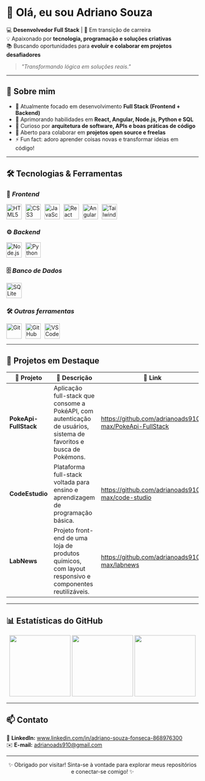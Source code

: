 <!-- Banner ou GIF de destaque -->
# 👋 Olá, eu sou **Adriano Souza**

💻 **Desenvolvedor Full Stack** | 🚀 Em transição de carreira  
💡 Apaixonado por **tecnologia, programação e soluções criativas**  
📚 Buscando oportunidades para **evoluir e colaborar em projetos desafiadores**

> _"Transformando lógica em soluções reais."_  

---

## 📌 **Sobre mim**

- 🎯 Atualmente focado em desenvolvimento **Full Stack (Frontend + Backend)**
- 🌱 Aprimorando habilidades em **React, Angular, Node.js, Python e SQL**
- 🧠 Curioso por **arquitetura de software, APIs e boas práticas de código**
- 🤝 Aberto para colaborar em **projetos open source e freelas**
- ⚡ Fun fact: adoro aprender coisas novas e transformar ideias em código!

---

## 🛠️ **Tecnologias & Ferramentas**

### 🚀 _Frontend_
<div style="display: flex; gap: 10px;">
  <img src="https://cdn.jsdelivr.net/gh/devicons/devicon/icons/html5/html5-original.svg" width="40" title="HTML5"/>
  <img src="https://cdn.jsdelivr.net/gh/devicons/devicon/icons/css3/css3-original.svg" width="40" title="CSS3"/>
  <img src="https://cdn.jsdelivr.net/gh/devicons/devicon/icons/javascript/javascript-original.svg" width="40" title="JavaScript"/>
  <img src="https://cdn.jsdelivr.net/gh/devicons/devicon/icons/react/react-original.svg" width="40" title="React"/>
  <img src="https://cdn.jsdelivr.net/gh/devicons/devicon/icons/angularjs/angularjs-original.svg" width="40" title="Angular"/>
  <img src="https://cdn.jsdelivr.net/gh/devicons/devicon/icons/tailwindcss/tailwindcss-original.svg" width="40" title="TailwindCSS"/>
</div>

### ⚙️ _Backend_
<div style="display: flex; gap: 10px;">
  <img src="https://cdn.jsdelivr.net/gh/devicons/devicon/icons/nodejs/nodejs-original.svg" width="40" title="Node.js"/>
  <img src="https://cdn.jsdelivr.net/gh/devicons/devicon/icons/python/python-original.svg" width="40" title="Python"/>
</div>

### 🗄️ _Banco de Dados_
<div style="display: flex; gap: 10px;">
<img src="https://cdn.jsdelivr.net/gh/devicons/devicon/icons/sqlite/sqlite-original.svg" width="40" title="SQLite"/>

</div>

### 🛠️ _Outras ferramentas_
<div style="display: flex; gap: 10px;">
  <img src="https://cdn.jsdelivr.net/gh/devicons/devicon/icons/git/git-original.svg" width="40" title="Git"/>
  <img src="https://cdn.jsdelivr.net/gh/devicons/devicon/icons/github/github-original.svg" width="40" title="GitHub"/>
  <img src="https://cdn.jsdelivr.net/gh/devicons/devicon/icons/vscode/vscode-original.svg" width="40" title="VSCode"/>
</div>

---

## 📂 **Projetos em Destaque**

| 🌟 Projeto | 💬 Descrição | 🔗 Link |
|------------|--------------|---------|
| **PokeApi-FullStack** | Aplicação full-stack que consome a PokéAPI, com autenticação de usuários, sistema de favoritos e busca de Pokémons. | https://github.com/adrianoads910-max/PokeApi-FullStack |
| **CodeEstudio** | Plataforma full-stack voltada para ensino e aprendizagem de programação básica. | https://github.com/adrianoads910-max/code-studio |
| **LabNews** | Projeto front-end de uma loja de produtos químicos, com layout responsivo e componentes reutilizáveis. | https://github.com/adrianoads910-max/labnews |

---

## 📊 **Estatísticas do GitHub**

<p align="center">
  <img height="160em" src="https://github-readme-stats.vercel.app/api?username=adrianoads910-max&show_icons=true&theme=tokyonight" />
  <img height="160em" src="https://github-readme-streak-stats.herokuapp.com/?user=adrianoads910-max&theme=tokyonight" />
  <img height="160em" src="https://github-readme-stats.vercel.app/api/top-langs/?username=adrianoads910-max&layout=compact&theme=tokyonight" />
</p>

---

## 📫 **Contato**

📍 **LinkedIn:** www.linkedin.com/in/adriano-souza-fonseca-868976300  
✉️ **E-mail:** adrianoads910@gmail.com  

---

<p align="center">✨ Obrigado por visitar! Sinta-se à vontade para explorar meus repositórios e conectar-se comigo! ✨</p>

